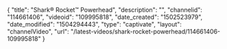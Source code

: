 {
    "title": "Shark&reg; Rocket&trade; Powerhead",
    "description": "",
    "channelid": "114661406",
    "videoid": "109995818",
    "date_created": "1502523979",
    "date_modified": "1504294443",
    "type": "captivate",
    "layout": "channelVideo",
    "url": "\/latest-videos\/shark-rocket-powerhead\/114661406-109995818"
}
